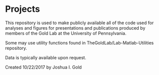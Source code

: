 # Projects

This repository is used to make publicly available all of the code used for analyses and figures for presentations and publications produced by members of the Gold Lab at the University of Pennsylvania.

Some may use utility functions found in TheGoldLab/Lab-Matlab-Utilities repository.

Data is typically available upon request.

Created 10/22/2017 by Joshua I. Gold

